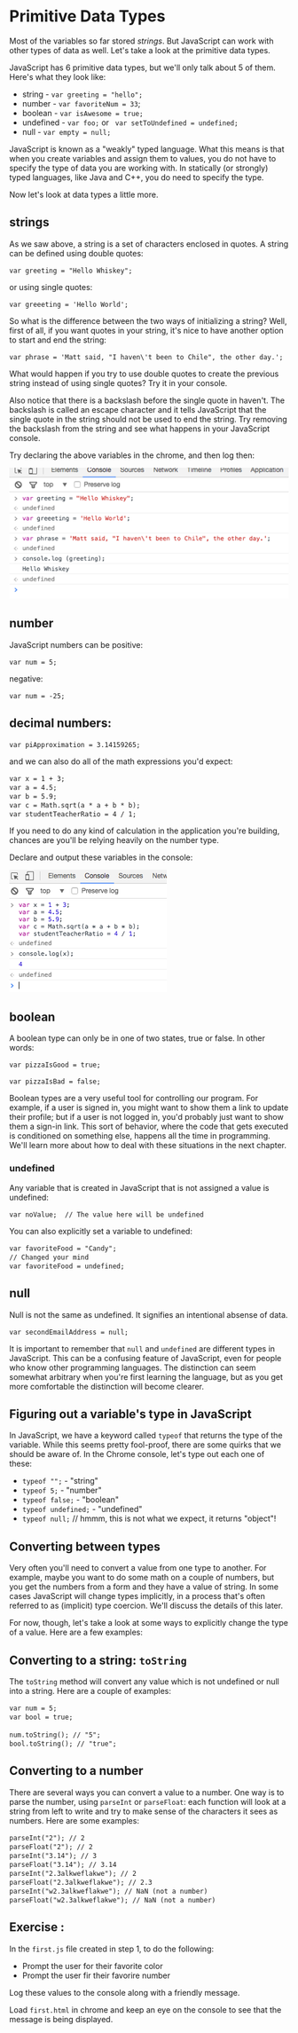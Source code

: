 # Primitive Data Types 

Most of the variables so far stored _strings_. But JavaScript can work with other types of data as well. Let's take a look at the primitive data types.

JavaScript has 6 primitive data types, but we'll only talk about 5 of them. Here's what they look like:

*   string - `var greeting = "hello";`
*   number - `var favoriteNum = 33`;
*   boolean - `var isAwesome = true;`
*   undefined - `var foo;` or ` var setToUndefined = undefined;`
*   null - `var empty = null;`

JavaScript is known as a "weakly" typed language. What this means is that when you create variables and assign them to values, you do not have to specify the type of data you are working with. In statically (or strongly) typed languages, like Java and C++, you do need to specify the type.

Now let's look at data types a little more.

## strings

As we saw above, a string is a set of characters enclosed in quotes. A string can be defined using double quotes:

~~~
var greeting = "Hello Whiskey";
~~~

or using single quotes:

~~~
var greeeting = 'Hello World';
~~~

So what is the difference between the two ways of initializing a string? Well, first of all, if you want quotes in your string, it's nice to have another option to start and end the string:

~~~
var phrase = 'Matt said, "I haven\'t been to Chile", the other day.';
~~~

What would happen if you try to use double quotes to create the previous string instead of using single quotes? Try it in your console.

Also notice that there is a backslash before the single quote in haven't. The backslash is called an escape character and it tells JavaScript that the single quote in the string should not be used to end the string. Try removing the backslash from the string and see what happens in your JavaScript console.

Try declaring the above variables in the chrome, and then log then:

![](img/03x.png)

## number

JavaScript numbers can be positive:

~~~
var num = 5;
~~~

negative:

~~~
var num = -25;
~~~

## decimal numbers:

~~~
var piApproximation = 3.14159265;
~~~

and we can also do all of the math expressions you'd expect:

~~~
var x = 1 + 3;
var a = 4.5;
var b = 5.9;
var c = Math.sqrt(a * a + b * b);
var studentTeacherRatio = 4 / 1;
~~~

If you need to do any kind of calculation in the application you're building, chances are you'll be relying heavily on the number type.

Declare and output these variables in the console:

![](img/04x.png)

## boolean

A boolean type can only be in one of two states, true or false. In other words:

~~~
var pizzaIsGood = true;
~~~

~~~
var pizzaIsBad = false;
~~~

Boolean types are a very useful tool for controlling our program. For example, if a user is signed in, you might want to show them a link to update their profile; but if a user is not logged in, you'd probably just want to show them a sign-in link. This sort of behavior, where the code that gets executed is conditioned on something else, happens all the time in programming. We'll learn more about how to deal with these situations in the next chapter.

### undefined

Any variable that is created in JavaScript that is not assigned a value is undefined:

~~~
var noValue;  // The value here will be undefined
~~~

You can also explicitly set a variable to undefined:

~~~
var favoriteFood = "Candy";
// Changed your mind
var favoriteFood = undefined;
~~~

## null

Null is not the same as undefined. It signifies an intentional absense of data.

~~~
var secondEmailAddress = null;
~~~

It is important to remember that `null` and `undefined` are different types in JavaScript. This can be a confusing feature of JavaScript, even for people who know other programming languages. The distinction can seem somewhat arbitrary when you're first learning the language, but as you get more comfortable the distinction will become clearer. 

## Figuring out a variable's type in JavaScript

In JavaScript, we have a keyword called `typeof` that returns the type of the variable. While this seems pretty fool-proof, there are some quirks that we should be aware of. In the Chrome console, let's type out each one of these:

*   `typeof "";` - "string"
*   `typeof 5;` - "number"
*   `typeof false;` - "boolean"
*   `typeof undefined;` - "undefined"
*   `typeof null;` // hmmm, this is not what we expect, it returns "object"!

## Converting between types

Very often you'll need to convert a value from one type to another. For example, maybe you want to do some math on a couple of numbers, but you get the numbers from a form and they have a value of string. In some cases JavaScript will change types implicitly, in a process that's often referred to as (implicit) type coercion. We'll discuss the details of this later.

For now, though, let's take a look at some ways to explicitly change the type of a value. Here are a few examples:

## Converting to a string: `toString`

The `toString` method will convert any value which is not undefined or null into a string. Here are a couple of examples:

~~~
var num = 5;
var bool = true;

num.toString(); // "5";
bool.toString(); // "true";
~~~

## Converting to a number

There are several ways you can convert a value to a number. One way is to parse the number, using `parseInt` or `parseFloat`: each function will look at a string from left to write and try to make sense of the characters it sees as numbers. Here are some examples:

~~~
parseInt("2"); // 2
parseFloat("2"); // 2
parseInt("3.14"); // 3
parseFloat("3.14"); // 3.14
parseInt("2.3alkweflakwe"); // 2
parseFloat("2.3alkweflakwe"); // 2.3
parseInt("w2.3alkweflakwe"); // NaN (not a number)
parseFloat("w2.3alkweflakwe"); // NaN (not a number)
~~~


## Exercise : 

In the `first.js` file created in step 1, to do the following:

- Prompt the user for their favorite color
- Prompt the user fir their favorire number

Log these values to the console along with a friendly message.

Load `first.html` in chrome and keep an eye on the console to see that the message is being displayed.
